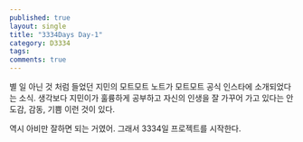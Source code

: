 ```yaml
---
published: true
layout: single
title: "3334Days Day-1"
category: D3334
tags: 
comments: true
---
```


별 일 아닌 것 처럼 들었던 지민의 모트모트 노트가 모트모트 공식 인스타에 소개되었다는 소식. 생각보다 지민이가 훌륭하게 공부하고 자신의 인생을 잘 가꾸어 가고 있다는 안도감, 감동, 기쁨 이런 것이 있다.

역시 아비만 잘하면 되는 거였어.
그래서 3334일 프로젝트를 시작한다. 
